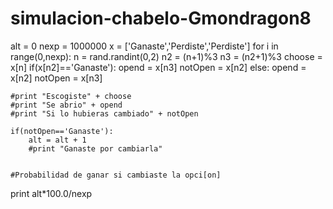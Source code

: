 # simulacion-chabelo-Gmondragon8

alt = 0
nexp = 1000000
x = ['Ganaste','Perdiste','Perdiste']
for i in range(0,nexp):
    n = rand.randint(0,2)
    n2 = (n+1)%3
    n3 = (n2+1)%3
    choose = x[n]
    if(x[n2]=='Ganaste'):
        opend = x[n3]
        notOpen = x[n2]
    else:
        opend = x[n2]
        notOpen = x[n3]

    #print "Escogiste" + choose
    #print "Se abrio" + opend
    #print "Si lo hubieras cambiado" + notOpen
    
    if(notOpen=='Ganaste'):
        alt = alt + 1
        #print "Ganaste por cambiarla"
        
        
    #Probabilidad de ganar si cambiaste la opci[on]
print alt*100.0/nexp
